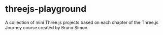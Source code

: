 # threejs-playground
A collection of mini Three.js projects based on each chapter of the Three.js Journey course created by Bruno Simon.
